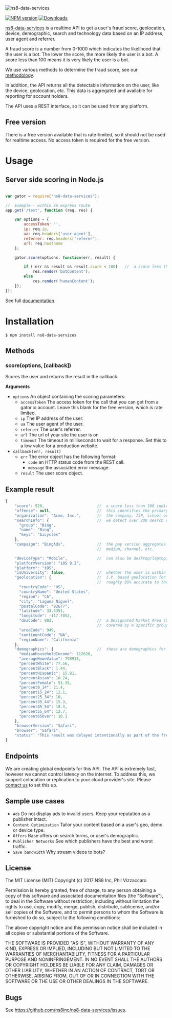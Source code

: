 ![ns8-data-services](https://media.ns8.com/github/assets/images/ns8-data-serviced-log-DRK.png "ns8-data-services")

[![NPM version][npm-image]][npm-url] [![Downloads](http://img.shields.io/npm/dm/ns8-data-services.svg?style=flat-square)](https://npmjs.org/package/ns8-data-services)

[ns8-data-services](https://www.ns8.com/data-services/) is a realtime API to get a user's fraud score, geolocation, device, demographic, search and technology data based on an IP address, user agent and referrer.  

A fraud score is a number from 0-1000 which indicates the likelihood that the user is a bot.  The lower the score, the more likely the user is a bot.  A score less than 100 means it is very likely the user is a bot.

We use various methods to determine the fraud score, see our [methodology](https://www.ns8.com/data-services/how/).

In addition, the API returns all the detectable information on the user, like the device, geolocation, etc.  This data is aggregated and available for reporting for account holders.

The API uses a REST interface, so it can be used from any platform.

## Free version
There is a free version available that is rate-limited, so it should not be used for realtime access.  No access token is required for the free version.

# Usage

## Server side scoring in Node.js
```javascript

var gator = require('ns8-data-services');

//  Example - within an express route
app.get('/test', function (req, res) {

    var options = {
        accessToken: '',                    
        ip: req.ip,
        ua: req.headers['user-agent'],
        referrer: req.headers['referer'],
        url: req.hostname
    };

    gator.score(options, function(err, result) {

        if (!err && result && result.score < 100)   //  a score less the 100 is very likely a bot
            res.render('botContent');
        else
            res.render('humanContent');
    });
});
```
See full [documentation](https://www.ns8.com/developer/scoring).

# Installation

    $ npm install ns8-data-services


## Methods

### score(options, [callback])

Scores the user and returns the result in the callback.

__Arguments__

* `options` An object containing the scoring parameters: 
    * `accessToken` The access token for the call that you can get from a gator.io account.  Leave this blank for the free version, which is rate limited.
    * `ip` The IP address of the user.
    * `ua` The user agent of the user.
    * `referrer` The user's referrer.
    * `url` The url of your site the user is on
    * `timeout` The timeout in milliseconds to wait for a response.  Set this to a low value for a production website.
* `callback(err, result)`
    * `err` The error object has the following format:
        * `code` an HTTP status code from the REST call.
        * `message` the associated error message.
    * `result` The user score object.

## Example result
```javascript
{
    "score": 520,                       //  a score less than 100 indicates a very high likelyhood of a bot or an invalid user
    "offense": null,                    //  this identifies the primary reason a user has a low score (colocation, collusion, etc.)
    "organization": "Acme, Inc.",       //  the company, ISP, school or governmental agency of the user
    "searchInfo": {                     //  we detect over 200 search engines
      "group": "Bing",
      "name": "Bing",
      "keys": "bicycles"
    },
    "campaign": "BingAds",              //  the pay version aggregates on dozens of attributes, including campaign, source, publisher id,
                                        //  medium, channel, etc.

    "deviceType": "Mobile",             //  can also be desktop/laptop, tablet, console, TV and handheld.
    "platformVersion": "iOS 9.2",
    "platform": "iOS",
    "isUniversity": false,              //  whether the user is within a university's netblock
    "geolocation": {                    //  I.P. based geolocation for web users - this is 100% accurate to the country and
                                        //  roughly 85% accurate to the postal code level.
      "countryCode": "US",
      "countryName": "United States",
      "region": "CA",
      "city": "Laguna Niguel",
      "postalCode": "92677",
      "latitude": 33.5351,
      "longitude": -117.7052,
      "dmaCode": 803,                   //  a Designated Market Area (DMA) is a group of counties in the United States that are
                                        //  covered by a specific group of television stations.
      "areaCode": 949,
      "continentCode": "NA",
      "regionName": "California"
    },
    "demographics": {                   //  these are demographics for the postal code the user is in
      "medianHouseholdIncome": 112620,
      "averageHomeValue": 798918,
      "percentWhite": 77.56,
      "percentBlack": 1.44,
      "percentHispanic": 15.81,
      "percentAsian": 10.24,
      "percentFemale": 51.35,
      "percent0_14": 21.4,
      "percent15_24": 12.1,
      "percent25_34": 10,
      "percent35_44": 15.3,
      "percent45_54": 18.3,
      "percent55_64": 12.7,
      "percent65Over": 10.1
    },
    "browserVersion": "Safari",
    "browser": "Safari",
    "status": "This result was delayed intentionally as part of the free version.  Create an account at https://www.ns8.com/data-services/ for full speed access."
}
```

## Endpoints
We are creating global endpoints for this API.  The API is extremely fast, however we cannot control latency on the internet.  To address this, we support colocation or replication to your cloud provider's site.  Please [contact us](https://www.ns8.com/data-services/) to set this up.

## Sample use cases
- `Ads`	Do not display ads to invalid users. Keep your reputation as a publisher intact.
- `Content Optimization`	Tailor your content based on a user's geo, demo or device type.
- `Offers`	Base offers on search terms, or user's demographic.
- `Publisher Networks`	See which publishers have the best and worst traffic.
- `Save bandwidth`	Why stream videos to bots?

## License

The MIT License (MIT)
Copyright (c) 2017 NS8 Inc, Phil Vizzaccaro

Permission is hereby granted, free of charge, to any person obtaining a copy of
this software and associated documentation files (the "Software"), to deal in
the Software without restriction, including without limitation the rights to
use, copy, modify, merge, publish, distribute, sublicense, and/or sell copies of
the Software, and to permit persons to whom the Software is furnished to do so,
subject to the following conditions:

The above copyright notice and this permission notice shall be included in all
copies or substantial portions of the Software.

THE SOFTWARE IS PROVIDED "AS IS", WITHOUT WARRANTY OF ANY KIND, EXPRESS OR
IMPLIED, INCLUDING BUT NOT LIMITED TO THE WARRANTIES OF MERCHANTABILITY,
FITNESS FOR A PARTICULAR PURPOSE AND NONINFRINGEMENT. IN NO EVENT SHALL THE
AUTHORS OR COPYRIGHT HOLDERS BE LIABLE FOR ANY CLAIM, DAMAGES OR OTHER
LIABILITY, WHETHER IN AN ACTION OF CONTRACT, TORT OR OTHERWISE, ARISING FROM,
OUT OF OR IN CONNECTION WITH THE SOFTWARE OR THE USE OR OTHER DEALINGS IN THE
SOFTWARE.

## Bugs

See <https://github.com/ns8inc/ns8-data-services/issues>.


[npm-image]: https://img.shields.io/npm/v/ns8-data-services.svg?style=flat-square
[npm-url]: https://npmjs.org/package/ns8-data-services
[downloads-image]: http://img.shields.io/npm/dm/ns8-data-services.svg?style=flat-square
[downloads-url]: https://npmjs.org/package/ns8-data-services
